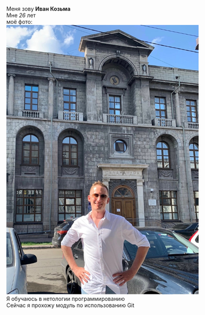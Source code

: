 Меня зову **Иван Козьма**  
Мне *26* лет  
моё фото:  
![Alt text](image.jpg)  
 Я обучаюсь в нетологии программированию  
 Сейчас я прохожу модуль по использованию Git  
